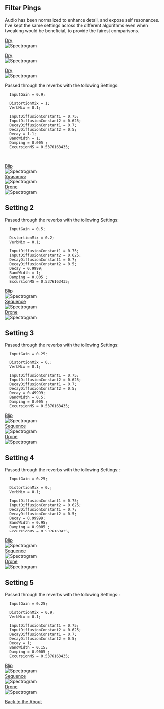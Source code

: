 <!---layout: page
title: "Demos"
permalink: /demos/--->

<h2> Filter Pings </h2>

Audio has been normalized to enhance detail, and expose self resonances. I've kept the same settings across the different algorithms even when tweaking would be beneficial, to provide the fairest comparisons.

<a href="https://github.com/kaseypocius/MUMT618-DREV/blob/master/docs/audio/m32-dry_1.wav?raw=true">Dry </a> <br>
<img src="spectrograms/dry-1.png" alt="Spectrogram"> <br>

<a href="https://github.com/kaseypocius/MUMT618-DREV/blob/master/docs/audio/m32-dry_2.wav?raw=true">Dry </a> <br>
<img src="spectrograms/dry-2.png" alt="Spectrogram"> <br>

<a href="https://github.com/kaseypocius/MUMT618-DREV/blob/master/docs/audio/m32-dry_3.wav?raw=true">Dry </a> <br>
<img src="spectrograms/dry-3.png" alt="Spectrogram"> <br>


Passed through the reverbs with the following Settings: <br>
```
  InputGain = 0.9;

  DistortionMix = 1;
  VerbMix = 0.1;

  InputDiffusionConstant1 = 0.75;
  InputDiffusionConstant2 = 0.625;
  DecayDiffusionConstant1 = 0.7;
  DecayDiffusionConstant2 = 0.5;
  Decay = 1.1;
  BandWidth = 1;
  Damping = 0.005 ;
  ExcursionMS = 0.5376163435;
```
<br>

<a href="https://github.com/kaseypocius/MUMT618-DREV/blob/master/docs/audio/verb-1-1.wav?raw=true">Blip </a> <br>
<img src="spectrograms/wet-1-setting-1.png" alt="Spectrogram"> <br>
<a href="https://github.com/kaseypocius/MUMT618-DREV/blob/master/docs/audio/verb-1-2.wav?raw=true">Sequence </a> <br>
<img src="spectrograms/wet-2-setting-1.png" alt="Spectrogram"> <br>
<a href="https://github.com/kaseypocius/MUMT618-DREV/blob/master/docs/audio/verb-1-3.wav?raw=true">Drone</a> <br>
<img src="spectrograms/wet-3-setting-1.png" alt="Spectrogram"> <br>

<h2> Setting 2 </h2>

Passed through the reverbs with the following Settings:<br>
```
  InputGain = 0.5;

  DistortionMix = 0.2;
  VerbMix = 0.1;

  InputDiffusionConstant1 = 0.75;
  InputDiffusionConstant2 = 0.625;
  DecayDiffusionConstant1 = 0.7;
  DecayDiffusionConstant2 = 0.5;
  Decay = 0.9999;
  BandWidth = 1;
  Damping = 0.005 ;
  ExcursionMS = 0.5376163435;
```
<a href="https://github.com/kaseypocius/MUMT618-DREV/blob/master/docs/audio/verb-2-1.wav?raw=true">Blip </a> <br>
<img src="spectrograms/wet-1-setting-2.png" alt="Spectrogram"> <br>
<a href="https://github.com/kaseypocius/MUMT618-DREV/blob/master/docs/audio/verb-2-2.wav?raw=true">Sequence </a> <br>
<img src="spectrograms/wet-2-setting-2.png" alt="Spectrogram"> <br>
<a href="https://github.com/kaseypocius/MUMT618-DREV/blob/master/docs/audio/verb-2-3.wav?raw=true">Drone </a> <br>
<img src="spectrograms/wet-3-setting-2.png" alt="Spectrogram"> <br>

<h2> Setting 3 </h2>

Passed through the reverbs with the following Settings: <br>
```
  InputGain = 0.25;

  DistortionMix = 0.;
  VerbMix = 0.1;

  InputDiffusionConstant1 = 0.75;
  InputDiffusionConstant2 = 0.625;
  DecayDiffusionConstant1 = 0.7;
  DecayDiffusionConstant2 = 0.5;
  Decay = 0.49999;
  BandWidth = 0.5;
  Damping = 0.005 ;
  ExcursionMS = 0.5376163435;
```
<a href="https://github.com/kaseypocius/MUMT618-DREV/blob/master/docs/audio/verb-3-1.wav?raw=true">Blip </a> <br>
<img src="spectrograms/wet-1-setting-3.png" alt="Spectrogram"> <br>
<a href="https://github.com/kaseypocius/MUMT618-DREV/blob/master/docs/audio/verb-3-2.wav?raw=true">Sequence </a> <br>
<img src="spectrograms/wet-2-setting-3.png" alt="Spectrogram"> <br>
<a href="https://github.com/kaseypocius/MUMT618-DREV/blob/master/docs/audio/verb-3-3.wav?raw=true">Drone </a> <br>
<img src="spectrograms/wet-3-setting-3.png" alt="Spectrogram"> <br>

<h2> Setting 4 </h2>

Passed through the reverbs with the following Settings:: <br>
```
  InputGain = 0.25;

  DistortionMix = 0.;
  VerbMix = 0.1;

  InputDiffusionConstant1 = 0.75;
  InputDiffusionConstant2 = 0.625;
  DecayDiffusionConstant1 = 0.7;
  DecayDiffusionConstant2 = 0.5;
  Decay = 0.99999;
  BandWidth = 0.95;
  Damping = 0.9005 ;
  ExcursionMS = 0.5376163435;

```

<a href="https://github.com/kaseypocius/MUMT618-DREV/blob/master/docs/audio/verb-4-1.wav?raw=true">Blip </a> <br>
<img src="spectrograms/wet-1-setting-4.png" alt="Spectrogram"> <br>
<a href="https://github.com/kaseypocius/MUMT618-DREV/blob/master/docs/audio/verb-4-2.wav?raw=true">Sequence </a> <br>
<img src="spectrograms/wet-2-setting-4.png" alt="Spectrogram"> <br>
<a href="https://github.com/kaseypocius/MUMT618-DREV/blob/master/docs/audio/verb-4-3.wav?raw=true">Drone </a> <br>
<img src="spectrograms/wet-3-setting-4.png" alt="Spectrogram"> <br>

<h2> Setting 5 </h2>

Passed through the reverbs with the following Settings:: <br>

```
  InputGain = 0.25;

  DistortionMix = 0.9;
  VerbMix = 0.1;

  InputDiffusionConstant1 = 0.75;
  InputDiffusionConstant2 = 0.625;
  DecayDiffusionConstant1 = 0.7;
  DecayDiffusionConstant2 = 0.5;
  Decay = 1;
  BandWidth = 0.15;
  Damping = 0.9005 ;
  ExcursionMS = 0.5376163435;
```
<a href="https://github.com/kaseypocius/MUMT618-DREV/blob/master/docs/audio/verb-5-1.wav?raw=true">Blip </a> <br>
<img src="spectrograms/wet-1-setting-5.png" alt="Spectrogram"> <br>
<a href="https://github.com/kaseypocius/MUMT618-DREV/blob/master/docs/audio/verb-5-2.wav?raw=true">Sequence </a> <br>
<img src="spectrograms/wet-2-setting-5.png" alt="Spectrogram"> <br>
<a href="https://github.com/kaseypocius/MUMT618-DREV/blob/master/docs/audio/verb-5-3.wav?raw=true">Drone </a> <br>
<img src="spectrograms/wet-3-setting-5.png" alt="Spectrogram"> <br>

<a href="https://kaseypocius.github.io/MUMT618-DREV/about"> Back to the About</a>
